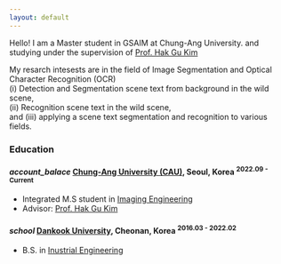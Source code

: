 ```yaml
---
layout: default
---
```


Hello!
I am a Master student in GSAIM at Chung-Ang University. and studying under the supervision of 
[Prof. Hak Gu Kim](https://www.irislab.cau.ac.kr/)

My resarch intesests are in the field of Image Segmentation and Optical Character Recognition (OCR)   
(i) Detection and Segmentation scene text from background in the wild scene,  
(ii) Recognition scene text in the wild scene,  
and (iii) applying a scene text segmentation and recognition to various fields.  


### Education

<h4 class="education">
  <i class="material-icons md-18">account_balace</i>
  <a href="https://www.cau.ac.kr/index.do">Chung-Ang University (CAU)</a>, Seoul, Korea
  <sup>2022.09 - Current</sup>
 </h4>
 
 - Integrated M.S student in [Imaging Engineering](https://gsaim.cau.ac.kr/)
 - Advisor: [Prof. Hak Gu Kim](https://www.irislab.cau.ac.kr/)
 
 [Imaging Engineering]: https://gsaim.cau.ac.kr/ 
 
 <h4 class="education">
  <i class="material-icons md-18">school</i>
  <a href="https://www.dankook.ac.kr/web/kor">Dankook University</a>, Cheonan, Korea  
  <sup>2016.03 - 2022.02</sup>
 </h4>  
   
 - B.S. in [Inustrial Engineering](https://cms.dankook.ac.kr/web/ind)
   
 [Industrial Engineering]: https://cms.dankook.ac.kr/web/ind

